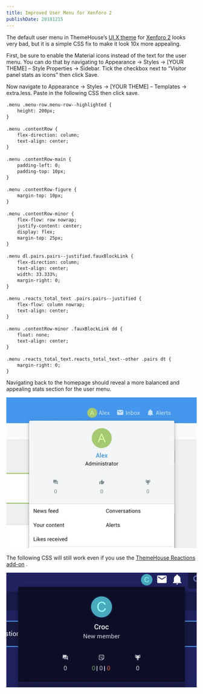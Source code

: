 ```yaml
---
title: Improved User Menu for Xenforo 2
publishDate: 20181215
---
```

The default user menu in ThemeHouse’s [UI.X theme](https://www.themehouse.com/xenforo/2/themes/ui-x)  for  [Xenforo 2](https://xenforo.com)  looks very bad, but it is a simple CSS fix to make it look 10x more appealing.

First, be sure to enable the Material icons instead of the text for the user menu. You can do that by navigating to Appearance -> Styles -> [YOUR THEME] – Style Properties -> Sidebar. Tick the checkbox next to “Visitor panel stats as icons” then click Save.

Now navigate to Appearance -> Styles -> [YOUR THEME] – Templates -> extra.less. Paste in the following CSS then click save.

```css{numberLines:true}
.menu .menu-row.menu-row--highlighted {
	height: 200px;
}

.menu .contentRow {
	flex-direction: column;
	text-align: center;
}

.menu .contentRow-main {
	padding-left: 0;
	padding-top: 10px;
}

.menu .contentRow-figure {
	margin-top: 10px;
}

.menu .contentRow-minor {
	flex-flow: row nowrap;
	justify-content: center;
	display: flex;
	margin-top: 25px;
}

.menu dl.pairs.pairs--justified.fauxBlockLink {
	flex-direction: column;
	text-align: center;
	width: 33.333%;
	margin-right: 0;
}

.menu .reacts_total_text .pairs.pairs--justified {
	flex-flow: column nowrap;
	text-align: center;
}

.menu .contentRow-minor .fauxBlockLink dd {
	float: none;
	text-align: center;
}

.menu .reacts_total_text.reacts_total_text--other .pairs dt {
	margin-right: 0;
}
```

Navigating back to the homepage should reveal a more balanced and appealing stats section for the user menu.

![](assets/86289163-358d0680-bbb9-11ea-9d17-8c92595394e3.webp)

The following CSS will still work even if you use the  [ThemeHouse Reactions add-on](https://www.themehouse.com/xenforo/2/addons/reactions-plus) .

![](assets/86289184-42a9f580-bbb9-11ea-92be-92d350736393.webp)
